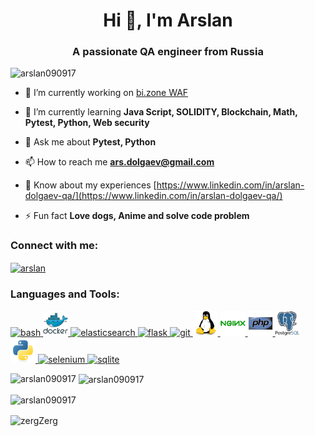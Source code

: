<h1 align="center">Hi 👋, I'm Arslan</h1>
<h3 align="center">A passionate QA engineer from Russia</h3>

<p align="left"> <img src="https://komarev.com/ghpvc/?username=arslan090917&label=Profile%20views&color=0e75b6&style=flat" alt="arslan090917" /> </p>

- 🔭 I’m currently working on [bi.zone WAF](https://bi.zone/catalog/services/waf/)

- 🌱 I’m currently learning **Java Script, SOLIDITY, Blockchain, Math, Pytest, Python, Web security**

- 💬 Ask me about **Pytest, Python**

- 📫 How to reach me **ars.dolgaev@gmail.com**

- 📄 Know about my experiences [https://www.linkedin.com/in/arslan-dolgaev-qa/](https://www.linkedin.com/in/arslan-dolgaev-qa/)

- ⚡ Fun fact **Love dogs, Anime and solve code problem**

<h3 align="left">Connect with me:</h3>
<p align="left">
<a href="https://linkedin.com/in/arslan" target="blank"><img align="center" src="https://raw.githubusercontent.com/rahuldkjain/github-profile-readme-generator/master/src/images/icons/Social/linked-in-alt.svg" alt="arslan" height="30" width="40" /></a>
</p>

<h3 align="left">Languages and Tools:</h3>
<p align="left"> <a href="https://www.gnu.org/software/bash/" target="_blank" rel="noreferrer"> <img src="https://www.vectorlogo.zone/logos/gnu_bash/gnu_bash-icon.svg" alt="bash" width="40" height="40"/> </a> <a href="https://www.docker.com/" target="_blank" rel="noreferrer"> <img src="https://raw.githubusercontent.com/devicons/devicon/master/icons/docker/docker-original-wordmark.svg" alt="docker" width="40" height="40"/> </a> <a href="https://www.elastic.co" target="_blank" rel="noreferrer"> <img src="https://www.vectorlogo.zone/logos/elastic/elastic-icon.svg" alt="elasticsearch" width="40" height="40"/> </a> <a href="https://flask.palletsprojects.com/" target="_blank" rel="noreferrer"> <img src="https://www.vectorlogo.zone/logos/pocoo_flask/pocoo_flask-icon.svg" alt="flask" width="40" height="40"/> </a> <a href="https://git-scm.com/" target="_blank" rel="noreferrer"> <img src="https://www.vectorlogo.zone/logos/git-scm/git-scm-icon.svg" alt="git" width="40" height="40"/> </a> <a href="https://www.linux.org/" target="_blank" rel="noreferrer"> <img src="https://raw.githubusercontent.com/devicons/devicon/master/icons/linux/linux-original.svg" alt="linux" width="40" height="40"/> </a> <a href="https://www.nginx.com" target="_blank" rel="noreferrer"> <img src="https://raw.githubusercontent.com/devicons/devicon/master/icons/nginx/nginx-original.svg" alt="nginx" width="40" height="40"/> </a> <a href="https://www.php.net" target="_blank" rel="noreferrer"> <img src="https://raw.githubusercontent.com/devicons/devicon/master/icons/php/php-original.svg" alt="php" width="40" height="40"/> </a> <a href="https://www.postgresql.org" target="_blank" rel="noreferrer"> <img src="https://raw.githubusercontent.com/devicons/devicon/master/icons/postgresql/postgresql-original-wordmark.svg" alt="postgresql" width="40" height="40"/> </a> <a href="https://www.python.org" target="_blank" rel="noreferrer"> <img src="https://raw.githubusercontent.com/devicons/devicon/master/icons/python/python-original.svg" alt="python" width="40" height="40"/> </a> <a href="https://www.selenium.dev" target="_blank" rel="noreferrer"> <img src="https://raw.githubusercontent.com/detain/svg-logos/780f25886640cef088af994181646db2f6b1a3f8/svg/selenium-logo.svg" alt="selenium" width="40" height="40"/> </a> <a href="https://www.sqlite.org/" target="_blank" rel="noreferrer"> <img src="https://www.vectorlogo.zone/logos/sqlite/sqlite-icon.svg" alt="sqlite" width="40" height="40"/> </a> </p>

<p><img align="left" src="https://github-readme-stats.vercel.app/api/top-langs?username=arslan090917&show_icons=true&locale=en&layout=compact" alt="arslan090917" /></p>

<p>&nbsp;<img align="center" src="https://github-readme-stats.vercel.app/api?username=arslan090917&show_icons=true&locale=en" alt="arslan090917" /></p>

<p><img align="center" src="https://github-readme-streak-stats.herokuapp.com/?user=arslan090917&" alt="arslan090917" /></p>

<p><img align="center" src="https://www.codewars.com/users/zergZerg/badges/large" alt="zergZerg" /></p>
